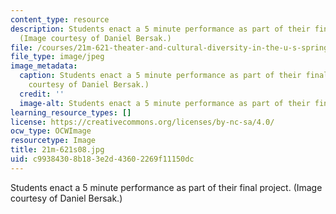 ```yaml
---
content_type: resource
description: Students enact a 5 minute performance as part of their final project.
  (Image courtesy of Daniel Bersak.)
file: /courses/21m-621-theater-and-cultural-diversity-in-the-u-s-spring-2008/c99384308b183e2d43602269f11150dc_21m-621s08.jpg
file_type: image/jpeg
image_metadata:
  caption: Students enact a 5 minute performance as part of their final project. (Image
    courtesy of Daniel Bersak.)
  credit: ''
  image-alt: Students enact a 5 minute performance as part of their final project.
learning_resource_types: []
license: https://creativecommons.org/licenses/by-nc-sa/4.0/
ocw_type: OCWImage
resourcetype: Image
title: 21m-621s08.jpg
uid: c9938430-8b18-3e2d-4360-2269f11150dc
---
```

Students enact a 5 minute performance as part of their final project. (Image courtesy of Daniel Bersak.)